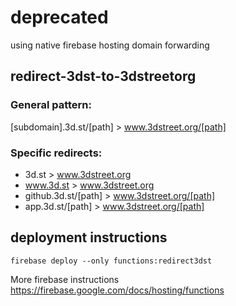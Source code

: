 # deprecated
using native firebase hosting domain forwarding

## redirect-3dst-to-3dstreetorg

### General pattern:
[subdomain].3d.st/[path] > www.3dstreet.org/[path]

### Specific redirects:
* 3d.st > www.3dstreet.org
* www.3d.st > www.3dstreet.org
* github.3d.st/[path] > www.3dstreet.org/[path]
* app.3d.st/[path] > www.3dstreet.org/[path]

## deployment instructions

`firebase deploy --only functions:redirect3dst`

More firebase instructions https://firebase.google.com/docs/hosting/functions
